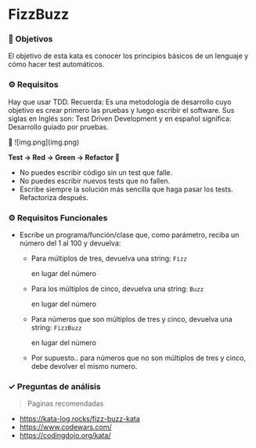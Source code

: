 # FizzBuzz

### 🎥 Objetivos

El objetivo de esta kata es conocer los principios básicos de un lenguaje y cómo hacer test automáticos.

### ⚙️ Requisitos

Hay que usar TDD. Recuerda: Es una metodología de desarrollo cuyo objetivo es crear primero las pruebas y luego escribir el software. Sus siglas en Inglés son: Test Driven Development y en español significa: Desarrollo guiado por pruebas.

<aside>
🚧 ![img.png](img.png)

**Test → Red → Green → Refactor 🔁**

</aside>

- No puedes escribir código sin un test que falle.
- No puedes escribir nuevos tests que no fallen.
- Escribe siempre la solución más sencilla que haga pasar los tests. Refactoriza después.

### ⚙️ Requisitos Funcionales

- Escribe un programa/función/clase que, como parámetro, reciba un número del 1 al 100 y devuelva:
    - Para múltiplos de tres, devuelva una string: `Fizz`

      en lugar del número

    - Para los múltiplos de cinco, devuelva una string: `Buzz`

      en lugar del número

    - Para números que son múltiplos de tres y cinco, devuelva una string: `FizzBuzz`

      en lugar del número

    - Por supuesto.. para números que no son múltiplos de tres y cinco, debe devolver el mismo numero.

### ✓ Preguntas de análisis

> Paginas recomendadas
>
- https://kata-log.rocks/fizz-buzz-kata
- https://www.codewars.com/
- https://codingdojo.org/kata/

###
